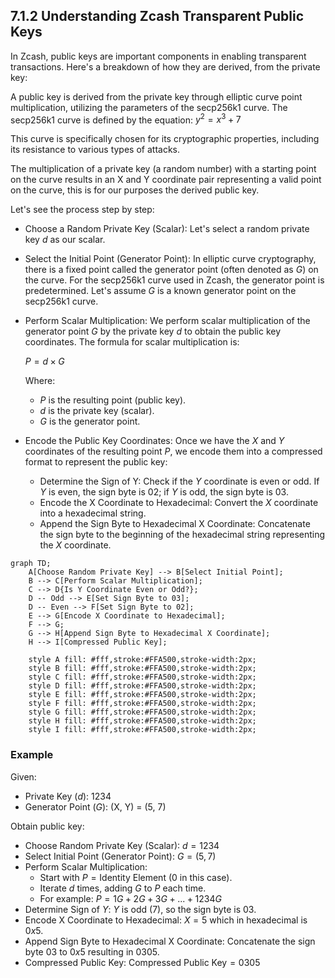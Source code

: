 ## 7.1.2 Understanding Zcash Transparent Public Keys

In Zcash, public keys are important components in enabling transparent transactions. Here's a breakdown of how they are derived, from the private key:

A public key is derived from the private key through elliptic curve point multiplication, utilizing the parameters of the secp256k1 curve. The secp256k1 curve is defined by the equation: $y^2 = x^3 + 7$

This curve is specifically chosen for its cryptographic properties, including its resistance to various types of attacks.

The multiplication of a private key (a random number) with a starting point on the curve results in an X and Y coordinate pair representing a valid point on the curve, this is for our purposes the derived public key.

Let's see the process step by step:

- Choose a Random Private Key (Scalar): Let's select a random private key $d$ as our scalar.

- Select the Initial Point (Generator Point): In elliptic curve cryptography, there is a fixed point called the generator point (often denoted as $G$) on the curve. For the secp256k1 curve used in Zcash, the generator point is predetermined. Let's assume $G$ is a known generator point on the secp256k1 curve.

- Perform Scalar Multiplication: We perform scalar multiplication of the generator point $G$ by the private key $d$ to obtain the public key coordinates. The formula for scalar multiplication is:

  $P = d × G$

  Where:
  - $P$ is the resulting point (public key).
  - $d$ is the private key (scalar).
  - $G$ is the generator point.

- Encode the Public Key Coordinates: Once we have the $X$ and $Y$ coordinates of the resulting point $P$, we encode them into a compressed format to represent the public key:
  - Determine the Sign of Y: Check if the $Y$ coordinate is even or odd. If $Y$ is even, the sign byte is 02; if $Y$ is odd, the sign byte is 03.
  - Encode the X Coordinate to Hexadecimal: Convert the $X$ coordinate into a hexadecimal string.
  - Append the Sign Byte to Hexadecimal X Coordinate: Concatenate the sign byte to the beginning of the hexadecimal string representing the $X$ coordinate.

```mermaid
graph TD;
    A[Choose Random Private Key] --> B[Select Initial Point];
    B --> C[Perform Scalar Multiplication];
    C --> D{Is Y Coordinate Even or Odd?};
    D -- Odd --> E[Set Sign Byte to 03];
    D -- Even --> F[Set Sign Byte to 02];
    E --> G[Encode X Coordinate to Hexadecimal];
    F --> G;
    G --> H[Append Sign Byte to Hexadecimal X Coordinate];
    H --> I[Compressed Public Key];

    style A fill: #fff,stroke:#FFA500,stroke-width:2px;
    style B fill: #fff,stroke:#FFA500,stroke-width:2px;
    style C fill: #fff,stroke:#FFA500,stroke-width:2px;
    style D fill: #fff,stroke:#FFA500,stroke-width:2px;
    style E fill: #fff,stroke:#FFA500,stroke-width:2px;
    style F fill: #fff,stroke:#FFA500,stroke-width:2px;
    style G fill: #fff,stroke:#FFA500,stroke-width:2px;
    style H fill: #fff,stroke:#FFA500,stroke-width:2px;
    style I fill: #fff,stroke:#FFA500,stroke-width:2px;

```

### Example

Given:

- Private Key ($d$): 1234
- Generator Point ($G$): (X, Y) = (5, 7)

Obtain public key:

- Choose Random Private Key (Scalar): $d = 1234$
- Select Initial Point (Generator Point): $G = (5, 7)$
- Perform Scalar Multiplication:
  - Start with $P = \text{Identity Element}$ (0 in this case).
  - Iterate $d$ times, adding $G$ to $P$ each time.
  - For example: $P = 1G + 2G + 3G + ... + 1234G$
- Determine Sign of $Y$: $Y$ is odd (7), so the sign byte is 03.
- Encode X Coordinate to Hexadecimal: $X = 5$ which in hexadecimal is $0x5$.
- Append Sign Byte to Hexadecimal X Coordinate: Concatenate the sign byte 03 to $0x5$ resulting in $0305$.
- Compressed Public Key: $\text{Compressed Public Key} = 0305$
